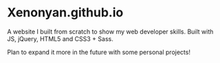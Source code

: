 # Xenonyan.github.io

A website I built from scratch to show my web developer skills.
Built with JS, jQuery, HTML5 and CSS3 + Sass.

Plan to expand it more in the future with some personal projects!
